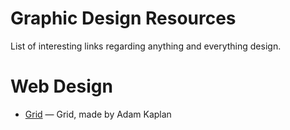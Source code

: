 # Graphic Design Resources

List of interesting links regarding anything and everything design.

Web Design
==
  - [Grid](http://adamkaplan.me/grid/) — Grid, made by Adam Kaplan


